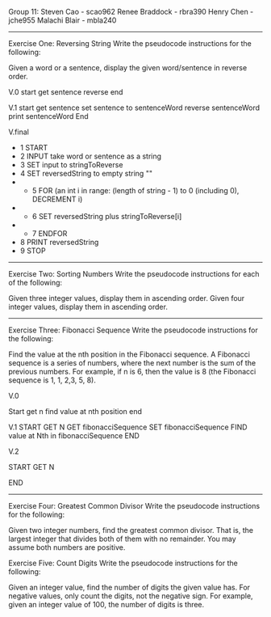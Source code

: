 Group 11:
Steven Cao - scao962
Renee Braddock - rbra390
Henry Chen - jche955
Malachi Blair - mbla240

------------------------------------------------------------------------------
Exercise One: Reversing String
Write the pseudocode instructions for the following:

Given a word or a sentence, display the given word/sentence in reverse order.

V.0
start
get sentence
  reverse
end

V.1
start
  get sentence
    set sentence to sentenceWord
  reverse sentenceWord
  print sentenceWord
End

V.final
* 1	START
* 2	INPUT take word or sentence as a string
* 3	SET input to stringToReverse
* 4	SET reversedString to empty string ""
* * 5	FOR (an int i in range: (length of string - 1) to 0 (including 0), DECREMENT i)
* * 6		SET reversedString plus stringToReverse[i]
* * 7 ENDFOR
* 8	PRINT reversedString
* 9	STOP

------------------------------------------------------------------------------
Exercise Two: Sorting Numbers
Write the pseudocode instructions for each of the following:

Given three integer values, display them in ascending order.
Given four integer values, display them in ascending order.



------------------------------------------------------------------------------
Exercise Three: Fibonacci Sequence
Write the pseudocode instructions for the following:

Find the value at the nth position in the Fibonacci sequence. A Fibonacci sequence is a series of numbers, where the next number is the sum of the previous numbers. For example, if n is 6, then the value is 8 (the Fibonacci sequence is 1, 1, 2,3, 5, 8).

V.0

Start 
  get n
  find value at nth position
end

V.1
 START
  GET N
  GET fibonacciSequence
  SET fibonacciSequence 
  FIND value at Nth in fibonacciSequence 
 END

V.2

START
  GET N
  
END

------------------------------------------------------------------------------
Exercise Four: Greatest Common Divisor
Write the pseudocode instructions for the following:

Given two integer numbers, find the greatest common divisor. That is, the largest integer that divides both of them with no remainder. You may assume both numbers are positive.

Exercise Five: Count Digits
Write the pseudocode instructions for the following:

Given an integer value, find the number of digits the given value has. For negative values, only count the digits, not the negative sign. For example, given an integer value of 100, the number of digits is three.


